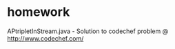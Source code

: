 homework
================

APtripletInStream.java - Solution to codechef problem @ http://www.codechef.com/
